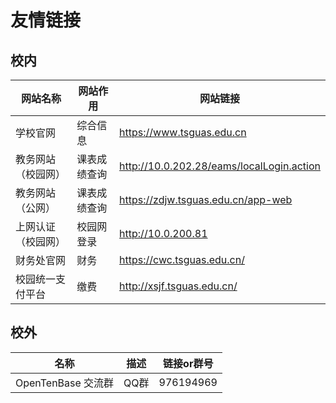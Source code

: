 # 友情链接

## 校内
|网站名称|网站作用|网站链接|
|---|---|---|
|学校官网|综合信息|https://www.tsguas.edu.cn|
|教务网站（校园网）|课表成绩查询|http://10.0.202.28/eams/localLogin.action|
|教务网站（公网）|课表成绩查询|https://zdjw.tsguas.edu.cn/app-web|
|上网认证（校园网）|校园网登录|http://10.0.200.81|
|财务处官网|财务|https://cwc.tsguas.edu.cn/|
|校园统一支付平台|缴费|http://xsjf.tsguas.edu.cn/|

## 校外
|名称|描述|链接or群号|
|---|---|---|
|OpenTenBase 交流群|QQ群|976194969|
